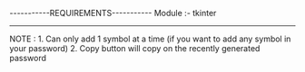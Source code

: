 -----------REQUIREMENTS-----------
Module :-
        tkinter

----------------------------------
NOTE : 
        1. Can only add 1 symbol at a time (if you want to add any symbol in your password)
        2. Copy button will copy on the recently generated password